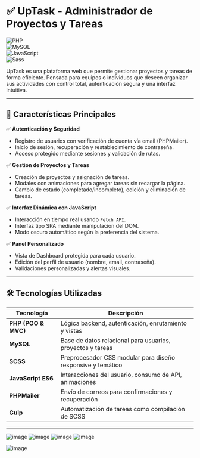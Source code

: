 # ✅ UpTask - Administrador de Proyectos y Tareas

![PHP](https://img.shields.io/badge/PHP-8.0%2B-blue)  
![MySQL](https://img.shields.io/badge/MySQL-Database-orange)  
![JavaScript](https://img.shields.io/badge/JavaScript-ES6-yellow)  
![Sass](https://img.shields.io/badge/Sass-SCSS%20Preprocessor-pink)  

UpTask es una plataforma web que permite gestionar proyectos y tareas de forma eficiente. Pensada para equipos o individuos que deseen organizar sus actividades con control total, autenticación segura y una interfaz intuitiva.

---

## 🚀 Características Principales

✅ **Autenticación y Seguridad**
- Registro de usuarios con verificación de cuenta vía email (PHPMailer).
- Inicio de sesión, recuperación y restablecimiento de contraseña.
- Acceso protegido mediante sesiones y validación de rutas.

✅ **Gestión de Proyectos y Tareas**
- Creación de proyectos y asignación de tareas.
- Modales con animaciones para agregar tareas sin recargar la página.
- Cambio de estado (completado/incompleto), edición y eliminación de tareas.

✅ **Interfaz Dinámica con JavaScript**
- Interacción en tiempo real usando `Fetch API`.
- Interfaz tipo SPA mediante manipulación del DOM.
- Modo oscuro automático según la preferencia del sistema.

✅ **Panel Personalizado**
- Vista de Dashboard protegida para cada usuario.
- Edición del perfil de usuario (nombre, email, contraseña).
- Validaciones personalizadas y alertas visuales.

---

## 🛠️ Tecnologías Utilizadas

| Tecnología      | Descripción                                               |
|------------------|-----------------------------------------------------------|
| **PHP (POO & MVC)** | Lógica backend, autenticación, enrutamiento y vistas     |
| **MySQL**         | Base de datos relacional para usuarios, proyectos y tareas |
| **SCSS**          | Preprocesador CSS modular para diseño responsive y temático |
| **JavaScript ES6**| Interacciones del usuario, consumo de API, animaciones   |
| **PHPMailer**     | Envío de correos para confirmaciones y recuperación      |
| **Gulp**          | Automatización de tareas como compilación de SCSS        |

---

![image](https://github.com/user-attachments/assets/0c3c2291-2435-42be-a056-71871b2b7236)
![image](https://github.com/user-attachments/assets/ea0cd060-0bee-4d9a-be95-eaf2fb00d509)
![image](https://github.com/user-attachments/assets/dbe7dc4d-cf18-4745-bc26-6235fffc7283)
![image](https://github.com/user-attachments/assets/7a96b8f7-4408-4979-b9f7-4919b91e7191)

![image](https://github.com/user-attachments/assets/60f4afa9-fb61-4d6c-9fd6-7b5788cf5d34)
